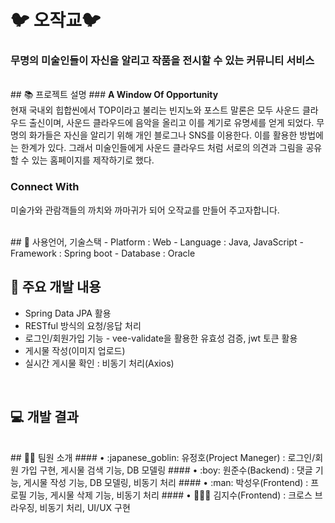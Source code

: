# :bird: 오작교:bird:
### 무명의 미술인들이 자신을 알리고 작품을 전시할 수 있는 커뮤니티 서비스

<br>
## 📚 프로젝트 설명
### <strong> A Window Of Opportunity <br> </strong>
현재 국내외 힙합씬에서 TOP이라고 불리는 빈지노와 포스트 말론은 모두 사운드 클라우드 출신이며, 사운드 클라우드에 음악을 올리고 이를 계기로 유명세를 얻게 되었다.
무명의 화가들은 자신을 알리기 위해 개인 블로그나 SNS를 이용한다. 이를 활용한 방법에는 한계가 있다.  
그래서 미술인들에게 사운드 클라우드 처럼 서로의 의견과 그림을 공유할 수 있는 홈페이지를 제작하기로 했다.

### <strong> Connect With<br>  </strong>
미술가와 관람객들의 까치와 까마귀가 되어 오작교를 만들어 주고자합니다.

<br>
## 📝 사용언어, 기술스택
- Platform : Web
- Language : Java, JavaScript
- Framework : Spring boot
- Database : Oracle
<br>

## :hammer: 주요 개발 내용
- Spring Data JPA 활용
- RESTful 방식의 요청/응답 처리
- 로그인/회원가입 기능 - vee-validate을 활용한 유효성 검증, jwt 토큰 활용
- 게시물 작성(이미지 업로드)
- 실시간 게시물 확인 : 비동기 처리(Axios)  
<br>

## :computer: 개발 결과


<br>
## 👩‍💻 팀원 소개
#### • :japanese_goblin: 유정호(Project Maneger) : 로그인/회원 가입 구현, 게시물 검색 기능, DB 모델링 
#### • :boy: 원준수(Backend) : 댓글 기능, 게시물 작성 기능, DB 모델링, 비동기 처리
#### • :man: 박성우(Frontend) : 프로필 기능, 게시물 삭제 기능, 비동기 처리
#### • 👩🏻‍🦰 김지수(Frontend) : 크로스 브라우징, 비동기 처리, UI/UX 구현 

